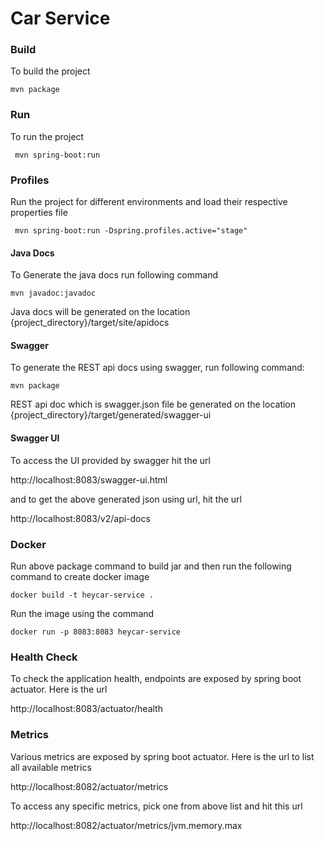 # Car Service

### Build
To build the project

```
mvn package
```

### Run
To run the project

```
 mvn spring-boot:run
```

### Profiles
Run the project for different environments and load their respective properties file
```
 mvn spring-boot:run -Dspring.profiles.active="stage"
 ```


#### Java Docs
To Generate the java docs run following command

```
mvn javadoc:javadoc
``` 
Java docs will be generated on the location {project_directory}/target/site/apidocs


#### Swagger
To generate the REST api docs using swagger, run following command:

```
mvn package
```

REST api doc which is swagger.json file be generated on the location {project_directory}/target/generated/swagger-ui


#### Swagger UI

To access the UI provided by swagger hit the url

http://localhost:8083/swagger-ui.html

and to get the above generated json using url, hit the url

http://localhost:8083/v2/api-docs


### Docker

Run above package command to build jar and then run the following command to create docker image

```
docker build -t heycar-service .
```

Run the image using the command

```
docker run -p 8083:8083 heycar-service
```


### Health Check

To check the application health, endpoints are exposed by spring boot actuator. Here is the url

http://localhost:8083/actuator/health


### Metrics
Various metrics are exposed by spring boot actuator. Here is the url to list all available metrics

http://localhost:8082/actuator/metrics

To access any specific metrics, pick one from above list and hit this url

http://localhost:8082/actuator/metrics/jvm.memory.max
